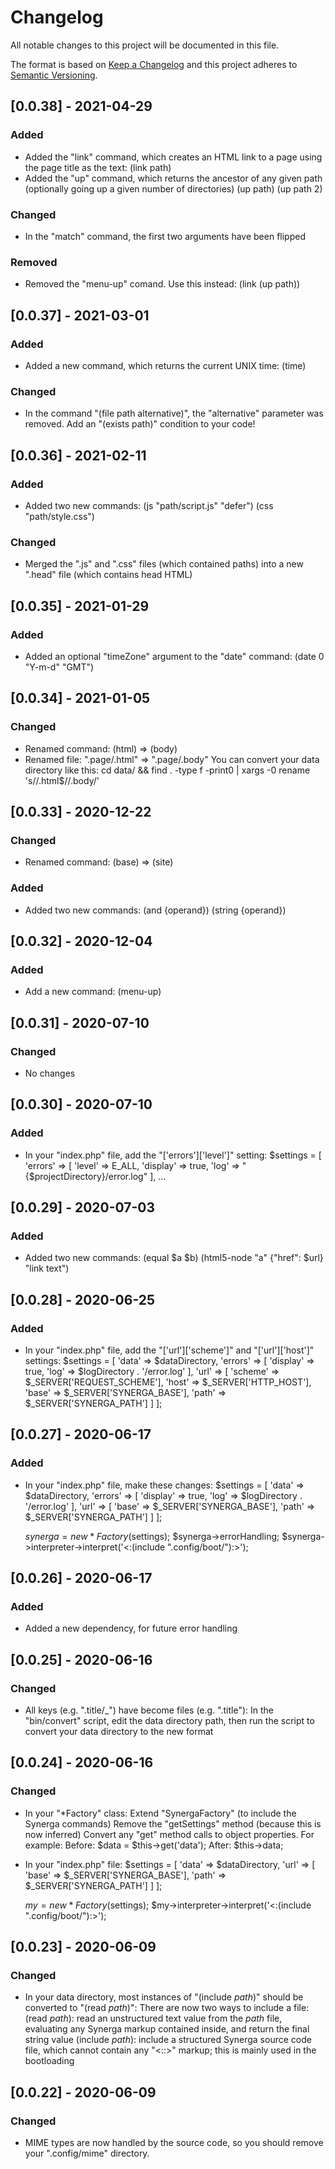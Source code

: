 # Changelog

All notable changes to this project will be documented in this file.

The format is based on [Keep a Changelog](http://keepachangelog.com/en/1.0.0/)
and this project adheres to [Semantic Versioning](http://semver.org/spec/v2.0.0.html).

## [0.0.38] - 2021-04-29
### Added
 - Added the "link" command, which creates an HTML link to a page using the page title as the text:
	(link path)
 - Added the "up" command, which returns the ancestor of any given path (optionally going up a given number of directories)
	(up path)
	(up path 2)
### Changed
 - In the "match" command, the first two arguments have been flipped
### Removed
 - Removed the "menu-up" comand. Use this instead:
	(link (up path))

## [0.0.37] - 2021-03-01
### Added
 - Added a new command, which returns the current UNIX time:
	(time)
### Changed
 - In the command "(file path alternative)", the "alternative" parameter was removed.
     Add an "(exists path)" condition to your code!

## [0.0.36] - 2021-02-11
### Added
 - Added two new commands:
	(js "path/script.js" "defer")
	(css "path/style.css")
### Changed
 - Merged the ".js" and ".css" files (which contained paths) into a new ".head" file (which contains head HTML)

## [0.0.35] - 2021-01-29
### Added
 - Added an optional "timeZone" argument to the "date" command:
	(date 0 "Y-m-d" "GMT")


## [0.0.34] - 2021-01-05
### Changed
 - Renamed command: (html) => (body)
 - Renamed file: ".page/.html" => ".page/.body"
	You can convert your data directory like this:
	cd data/ && find . -type f -print0 | xargs -0 rename 's/\/.html$/\/.body/'


## [0.0.33] - 2020-12-22
### Changed
 - Renamed command: (base) => (site)
### Added
 - Added two new commands:
	(and {operand})
	(string {operand})


## [0.0.32] - 2020-12-04
### Added
 - Add a new command:
	(menu-up)


## [0.0.31] - 2020-07-10
### Changed
 - No changes


## [0.0.30] - 2020-07-10
### Added
 - In your "index.php" file, add the "['errors']['level']" setting:
	$settings = [
		'errors' => [
			'level' => E_ALL,
			'display' => true,
			'log' => "{$projectDirectory}/error.log"
		],
		...


## [0.0.29] - 2020-07-03
### Added
 - Added two new commands:
	(equal $a $b)
	(html5-node "a" {"href": $url} "link text")


## [0.0.28] - 2020-06-25
### Added
 - In your "index.php" file, add the "['url']['scheme']" and "['url']['host']" settings:
	$settings = [
		'data' => $dataDirectory,
		'errors' => [
			'display' => true,
			'log' => $logDirectory . '/error.log'
		],
		'url' => [
			'scheme' => $_SERVER['REQUEST_SCHEME'],
			'host' => $_SERVER['HTTP_HOST'],
			'base' => $_SERVER['SYNERGA_BASE'],
			'path' => $_SERVER['SYNERGA_PATH']
		]
	];


## [0.0.27] - 2020-06-17
### Added
 - In your "index.php" file, make these changes:
	$settings = [
		'data' => $dataDirectory,
		'errors' => [
			'display' => true,
			'log' => $logDirectory . '/error.log'
		],
		'url' => [
			'base' => $_SERVER['SYNERGA_BASE'],
			'path' => $_SERVER['SYNERGA_PATH']
		]
	];

	$synerga = new *Factory($settings);
	$synerga->errorHandling;
	$synerga->interpreter->interpret('<:(include ".config/boot/"):>');


## [0.0.26] - 2020-06-17
### Added
- Added a new dependency, for future error handling


## [0.0.25] - 2020-06-16
### Changed
- All keys (e.g. ".title/_") have become files (e.g. ".title"):
	In the "bin/convert" script, edit the data directory path, then run the script to convert your data directory to the new format


## [0.0.24] - 2020-06-16
### Changed
- In your "*Factory" class:
	Extend "SynergaFactory" (to include the Synerga commands)
	Remove the "getSettings" method (because this is now inferred)
	Convert any "get" method calls to object properties. For example:
		Before: $data = $this->get('data');
		After: $this->data;
- In your "index.php" file:
	$settings = [
		'data' => $dataDirectory,
		'url' => [
			'base' => $_SERVER['SYNERGA_BASE'],
			'path' => $_SERVER['SYNERGA_PATH']
		]
	];

	$my = new *Factory($settings);
	$my->interpreter->interpret('<:(include ".config/boot/"):>');


## [0.0.23] - 2020-06-09
### Changed
- In your data directory, most instances of "(include _path_)" should be converted to "(read _path_)":
  There are now two ways to include a file:
    (read _path_): read an unstructured text value from the _path_ file, evaluating any Synerga markup contained inside, and return the final string value
    (include _path_): include a structured Synerga source code file, which cannot contain any "<::>" markup; this is mainly used in the bootloading


## [0.0.22] - 2020-06-09
### Changed
- MIME types are now handled by the source code, so you should remove your ".config/mime" directory.
